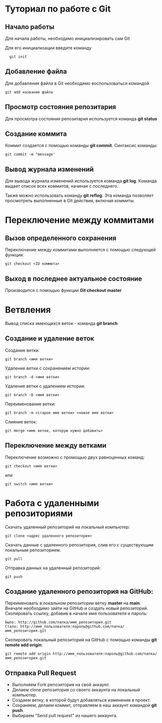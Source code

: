 # Туториал по работе с Git

## Начало работы

Для начала работы, необходимо инициализировать сам Git

Для его инициализации введите команду 

```
  git init
```

## Добавление файла

Для добавления файла в Git необходимо воспользоваться командой 

```
git add название файла
```
## Просмотр состояния репозитария
Для просмотра состояния репозитария используется команда **git status**

## Создание коммита
Коммит создается с помощью команды **git commit**. Синтаксис команды:
```
git commit -m "message'
```

## Вывод журнала изменений
Для вывода журнала изменений используется команда **git log**. Команда выдает список всех коммитов, начиная с последнего.

Также можно использовать команду **git reflog**. Эта команда позволяет просмотреть выполненные в Git действия, включая коммиты.

# Переключение между коммитами

## Вызов определенного сохранения
Переключение между коммитами выполняется с помощью следующей функции:
```
git checkout <ID коммита>
```
## Выход в последнее актуальное состояние
Производится с помощью функции **Git checkout master**

# Ветвления
Вывод списка имеющихся веток - команда **git branch**

## Создание и удаление веток
Создание ветки: 
```
git branch <имя ветки>
```
Удаление ветки с сохранением истории:
```
git branch -d <имя ветки>
```
Удаление ветки с удалением истории:
```
git branch -D <имя ветки>
```
Переименование ветки:
```
git branch -m <старое имя ветки> <новое имя ветки>
```
Слияние веток:
```
git merge <имя ветки, которую нужно добавить>
```
## Переключение между ветками
Переключение возможно с промощью двух равноценных команд:
```
git checkout <имя ветки>
```
или
```
git switch <имя ветки>
```
# Работа с удаленными репозиториями
Скачать удаленный репозиторий на локальный компьютер:
```
git clone <адрес удаленного репозитория>
```
Скачать данные с удаленного репозитория, слив его с существующим локальным репозиторием.

```
git pull
```
Отправка данных на удаленный репозиторий:
```
git push
```
## Создание удаленного репозитория на GitHub:
Переименовать в локальном репозитории ветку **master** на **main**.
Вначале необходимо зайти на GitHub и создать новый репозиторий.
Скопировать ссылку, добавив в начале имя пользователя и пароль:
```
Было: http://github.com/папка/имя_репозитория.git
Стало: http://имя_пользователя:пароль@github.com/папка/имя_репозитория.git
```
Скопировать локальный репозиторий на GitHub с помощью команды **git remote add origin**:
```
git remote add origin http://имя_пользователя:пароль@github.com/папка/имя_репозитория.git
```
## Отправка Pull Request
* Выполняем Fork репозитория на свой аккаунт.
* Делаем clone репозитория со своего аккаунта на локальный компьютер.
* Создаем ветку, в которой будут добавляться изменения в проект.
* Сохраняем, делаем коммит, отправляем в наш аккаунт командой **git push**.
* Выбираем "Send pull request" из нашего аккаунта.